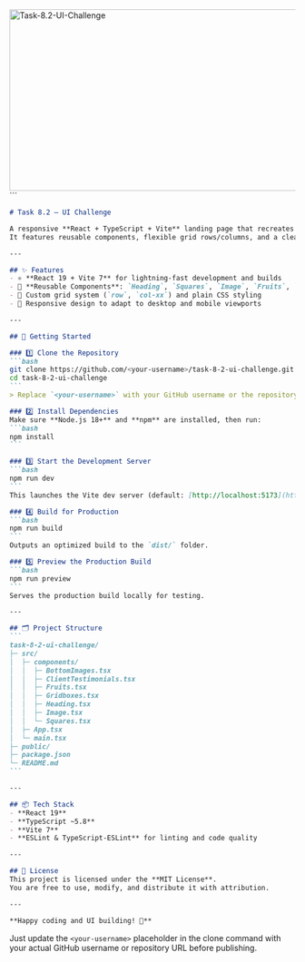 <img src="https://socialify.git.ci/Mluleki23/Task-8.2-UI-Challenge/image?language=1&owner=1&name=1&stargazers=1&theme=Light" alt="Task-8.2-UI-Challenge" width="640" height="320" />
```


````markdown
# Task 8.2 – UI Challenge

A responsive **React + TypeScript + Vite** landing page that recreates a multi-section marketing layout.  
It features reusable components, flexible grid rows/columns, and a clean design inspired by modern creative-agency sites.

---

## ✨ Features
- ⚛️ **React 19 + Vite 7** for lightning-fast development and builds  
- 🧩 **Reusable Components**: `Heading`, `Squares`, `Image`, `Fruits`, `ClientTestimonials`, `BottomImages`, `Footer`  
- 🎨 Custom grid system (`row`, `col-xx`) and plain CSS styling  
- 📱 Responsive design to adapt to desktop and mobile viewports

---

## 🚀 Getting Started

### 1️⃣ Clone the Repository
```bash
git clone https://github.com/<your-username>/task-8-2-ui-challenge.git
cd task-8-2-ui-challenge
```
> Replace `<your-username>` with your GitHub username or the repository owner.

### 2️⃣ Install Dependencies
Make sure **Node.js 18+** and **npm** are installed, then run:
```bash
npm install
```

### 3️⃣ Start the Development Server
```bash
npm run dev
```
This launches the Vite dev server (default: [http://localhost:5173](http://localhost:5173)).

### 4️⃣ Build for Production
```bash
npm run build
```
Outputs an optimized build to the `dist/` folder.

### 5️⃣ Preview the Production Build
```bash
npm run preview
```
Serves the production build locally for testing.

---

## 🗂 Project Structure
```
task-8-2-ui-challenge/
├─ src/
│  ├─ components/
│  │  ├─ BottomImages.tsx
│  │  ├─ ClientTestimonials.tsx
│  │  ├─ Fruits.tsx
│  │  ├─ Gridboxes.tsx
│  │  ├─ Heading.tsx
│  │  ├─ Image.tsx
│  │  └─ Squares.tsx
│  ├─ App.tsx
│  └─ main.tsx
├─ public/
├─ package.json
└─ README.md
```

---

## 📦 Tech Stack
- **React 19**
- **TypeScript ~5.8**
- **Vite 7**
- **ESLint & TypeScript-ESLint** for linting and code quality

---

## 📝 License
This project is licensed under the **MIT License**.  
You are free to use, modify, and distribute it with attribution.

---

**Happy coding and UI building! 🎨**
````

Just update the `<your-username>` placeholder in the clone command with your actual GitHub username or repository URL before publishing.
